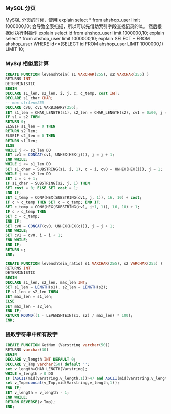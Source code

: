 ### MySQL 分页

MySQL 分页的时候，使用
explain select * from ahshop_user limit 1000000,10;
会导致全表扫描，所以可以先借助索引字段查找记录的id。
然后根据id 执行IN操作
explain select id from ahshop_user limit 1000000,10;
explain select * from ahshop_user limit 1000000,10;
explain SELECT * FROM ahshop_user WHERE id>=(SELECT id FROM ahshop_user LIMIT 1000000,1) LIMIT 10;



### MySql 相似度计算

```SQL
CREATE FUNCTION levenshtein( s1 VARCHAR(255), s2 VARCHAR(255) )
RETURNS INT
DETERMINISTIC
BEGIN
DECLARE s1_len, s2_len, i, j, c, c_temp, cost INT;
DECLARE s1_char CHAR;
-- max strlen=255
DECLARE cv0, cv1 VARBINARY(256);
SET s1_len = CHAR_LENGTH(s1), s2_len = CHAR_LENGTH(s2), cv1 = 0x00, j = 1, i = 1, c = 0;
IF s1 = s2 THEN
RETURN 0;
ELSEIF s1_len = 0 THEN
RETURN s2_len;
ELSEIF s2_len = 0 THEN
RETURN s1_len;
ELSE
WHILE j <= s2_len DO
SET cv1 = CONCAT(cv1, UNHEX(HEX(j))), j = j + 1;
END WHILE;
WHILE i <= s1_len DO
SET s1_char = SUBSTRING(s1, i, 1), c = i, cv0 = UNHEX(HEX(i)), j = 1;
WHILE j <= s2_len DO
SET c = c + 1;
IF s1_char = SUBSTRING(s2, j, 1) THEN 
SET cost = 0; ELSE SET cost = 1;
END IF;
SET c_temp = CONV(HEX(SUBSTRING(cv1, j, 1)), 16, 10) + cost;
IF c > c_temp THEN SET c = c_temp; END IF;
SET c_temp = CONV(HEX(SUBSTRING(cv1, j+1, 1)), 16, 10) + 1;
IF c > c_temp THEN 
SET c = c_temp; 
END IF;
SET cv0 = CONCAT(cv0, UNHEX(HEX(c))), j = j + 1;
END WHILE;
SET cv1 = cv0, i = i + 1;
END WHILE;
END IF;
RETURN c;
END;

CREATE FUNCTION levenshtein_ratio( s1 VARCHAR(255), s2 VARCHAR(255) )
RETURNS INT
DETERMINISTIC
BEGIN
DECLARE s1_len, s2_len, max_len INT;
SET s1_len = LENGTH(s1), s2_len = LENGTH(s2);
IF s1_len > s2_len THEN 
SET max_len = s1_len; 
ELSE 
SET max_len = s2_len; 
END IF;
RETURN ROUND((1 - LEVENSHTEIN(s1, s2) / max_len) * 100);
END;
```


### 提取字符串中所有数字

```sql
CREATE FUNCTION GetNum (Varstring varchar(50))
RETURNS varchar(30)
BEGIN
DECLARE v_length INT DEFAULT 0;
DECLARE v_Tmp varchar(50) default '';
set v_length=CHAR_LENGTH(Varstring);
WHILE v_length > 0 DO
IF (ASCII(mid(Varstring,v_length,1))>47 and ASCII(mid(Varstring,v_length,1))<58 ) THEN
set v_Tmp=concat(v_Tmp,mid(Varstring,v_length,1));
END IF;
SET v_length = v_length - 1;
END WHILE;
RETURN REVERSE(v_Tmp);
END;
```

